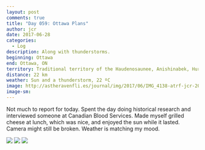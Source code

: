 ```yaml
---
layout: post
comments: true
title: "Day 059: Ottawa Plans"
author: jcr
date: 2017-06-28
categories:
  - Log
description: Along with thunderstorms.
beginning: Ottawa
end: Ottawa, ON
territory: Traditional territory of the Haudenosaunee, Anishinabek, Huron-Wendat and Algonquin
distance: 22 km
weather: Sun and a thunderstorm, 22 ºC
image: http://astheravenfli.es/journal/img/2017/06/IMG_4138-atrf-jcr-2000-web.jpg
image-sm:
---
```


Not much to report for today. Spent the day doing historical research and interviewed someone at Canadian Blood Services. Made myself grilled cheese at lunch, which was nice, and enjoyed the sun while it lasted. Camera might still be broken. Weather is matching my mood.

<img src="http://astheravenfli.es/journal/img/2017/06/IMG_0044-atrf-ac-2000-web.jpg">

<img src="http://astheravenfli.es/journal/img/2017/06/IMG_0046-atrf-ac-2000-web.jpg">

<img src="http://astheravenfli.es/journal/img/2017/06/IMG_4128-atrf-jcr-2000-web.jpg">